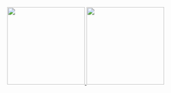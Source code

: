 <div>
<a href="https://github.com/leomottarocha">
<img loading="lazy" height="180em" src="https://github-readme-stats.vercel.app/api/top-langs/?username=leomottarocha&layout=compact&langs_count=7&theme=dracula"/>
<img loading="lazy" height="180em" src="https://github-readme-stats.vercel.app/api?username=leomottarocha&show_icons=true&theme=dracula&include_all_commits=true&count_private=true"/>
</div>
